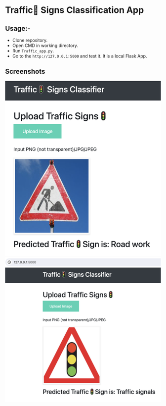 # Traffic🚦 Signs Classification App
## Usage:-

- Clone repository.
- Open CMD in working directory.
- Run `Traffic_app.py`.
- Go to the `http://127.0.0.1:5000` and test it. It is a local Flask App.

## Screenshots

<img src="https://github.com/arsyalafifan/traffic_sign_recognition/blob/main/1.PNG">
<img src="https://github.com/arsyalafifan/traffic_sign_recognition/blob/main/2.PNG">
